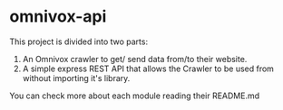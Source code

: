 # omnivox-api

This project is divided into two parts:  
1. An Omnivox crawler to get/ send data from/to their website.
2. A simple express REST API that allows the Crawler to be used from without importing it's library.

You can check more about each module reading their README.md
